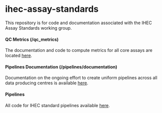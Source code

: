 ihec-assay-standards
====================

This repository is for code and documentation associated with the IHEC Assay Standards working group.

#### QC Metrics (/qc_metrics)

The documentation and code to compute metrics for all core assays are located [here](/qc_metrics).


#### Pipelines Documentation (/pipelines/documentation)

Documentation on the ongoing effort to create uniform pipelines across all data producing centres is available [here](/pipelines/documetation).


#### Pipelines

All code for IHEC standard pipelines available [here](/pipelines).





